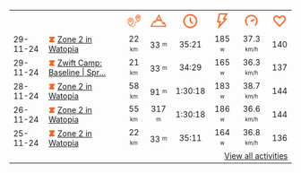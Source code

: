 <table>
    <tr>
        <th></th>
        <th></th>
        <th align="center"><img src="https://raw.githubusercontent.com/robiningelbrecht/strava-activities/master/public/distance.svg" width="30" alt="distance" title="distance"/></th>
        <th align="center"><img src="https://raw.githubusercontent.com/robiningelbrecht/strava-activities/master/public/elevation.svg" width="30" alt="elevation" title="elevation"/></th>
        <th align="center"><img src="https://raw.githubusercontent.com/robiningelbrecht/strava-activities/master/public/time.svg" width="30" alt="time" title="time"/></th>
        <th align="center"><img src="https://raw.githubusercontent.com/robiningelbrecht/strava-activities/master/public/average-watt.svg" width="30" alt="average watts" title="average watts"/></th>
        <th align="center"><img src="https://raw.githubusercontent.com/robiningelbrecht/strava-activities/master/public/average-speed.svg" width="30" alt="average speed" title="average speed"/></th>
        <th align="center"><img src="https://raw.githubusercontent.com/robiningelbrecht/strava-activities/master/public/heart-rate.svg" width="30" alt="average heart rate" title="average heart rate"/></th>
    </tr>
            <tr>
            <td>29-11-24</td>
            <td>
                                <img src="https://raw.githubusercontent.com/robiningelbrecht/strava-activities/master/public/activity-virtual-ride-zwift.svg" width="12" alt="Zone 2 in Watopia" title="Zone 2 in Watopia"/>
<a href="https://www.strava.com/activities/13010187231" title="Kcal: 374 | Gear: None ">Zone 2 in Watopia</a>
            </td>
            <td align="center">22 <sup><sub>km</sub></sup></td>
            <td align="center">33 <sup><sub>m</sub></sup></td>
            <td align="center">35:21</td>
            <td align="center">185 <sup><sub>w</sub></sup></td>
            <td align="center">37.3 <sup><sub>km/h</sub></sup></td>
            <td align="center">140</td>
        </tr>
            <tr>
            <td>29-11-24</td>
            <td>
                                <img src="https://raw.githubusercontent.com/robiningelbrecht/strava-activities/master/public/activity-virtual-ride-zwift.svg" width="12" alt="Zwift Camp: Baseline | Sprint Test in Watopia" title="Zwift Camp: Baseline | Sprint Test in Watopia"/>
<a href="https://www.strava.com/activities/13009960801" title="Kcal: 324 | Gear: None ">Zwift Camp: Baseline | Spr...</a>
            </td>
            <td align="center">21 <sup><sub>km</sub></sup></td>
            <td align="center">33 <sup><sub>m</sub></sup></td>
            <td align="center">34:29</td>
            <td align="center">165 <sup><sub>w</sub></sup></td>
            <td align="center">36.3 <sup><sub>km/h</sub></sup></td>
            <td align="center">137</td>
        </tr>
            <tr>
            <td>28-11-24</td>
            <td>
                                <img src="https://raw.githubusercontent.com/robiningelbrecht/strava-activities/master/public/activity-virtual-ride-zwift.svg" width="12" alt="Zone 2 in Watopia" title="Zone 2 in Watopia"/>
<a href="https://www.strava.com/activities/13003654100" title="Kcal: 949 | Gear: None ">Zone 2 in Watopia</a>
            </td>
            <td align="center">58 <sup><sub>km</sub></sup></td>
            <td align="center">91 <sup><sub>m</sub></sup></td>
            <td align="center">1:30:18</td>
            <td align="center">183 <sup><sub>w</sub></sup></td>
            <td align="center">38.7 <sup><sub>km/h</sub></sup></td>
            <td align="center">144</td>
        </tr>
            <tr>
            <td>26-11-24</td>
            <td>
                                <img src="https://raw.githubusercontent.com/robiningelbrecht/strava-activities/master/public/activity-virtual-ride-zwift.svg" width="12" alt="Zone 2 in Watopia" title="Zone 2 in Watopia"/>
<a href="https://www.strava.com/activities/12988585571" title="Kcal: 962 | Gear: None ">Zone 2 in Watopia</a>
            </td>
            <td align="center">55 <sup><sub>km</sub></sup></td>
            <td align="center">317 <sup><sub>m</sub></sup></td>
            <td align="center">1:30:18</td>
            <td align="center">186 <sup><sub>w</sub></sup></td>
            <td align="center">36.6 <sup><sub>km/h</sub></sup></td>
            <td align="center">144</td>
        </tr>
            <tr>
            <td>25-11-24</td>
            <td>
                                <img src="https://raw.githubusercontent.com/robiningelbrecht/strava-activities/master/public/activity-virtual-ride-zwift.svg" width="12" alt="Zone 2 in Watopia" title="Zone 2 in Watopia"/>
<a href="https://www.strava.com/activities/12981255655" title="Kcal: 330 | Gear: None ">Zone 2 in Watopia</a>
            </td>
            <td align="center">22 <sup><sub>km</sub></sup></td>
            <td align="center">33 <sup><sub>m</sub></sup></td>
            <td align="center">35:11</td>
            <td align="center">164 <sup><sub>w</sub></sup></td>
            <td align="center">36.8 <sup><sub>km/h</sub></sup></td>
            <td align="center">136</td>
        </tr>
                <tr>
            <td colspan="8" align="right"><a href="https://github.com/robiningelbrecht/strava-activities#activities">View all activities</a></td>
        </tr>
    </table>
